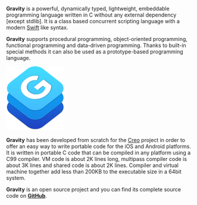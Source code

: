 **Gravity** is a powerful, dynamically typed, lightweight, embeddable programming language written in C without any external dependency [except stdlib]. It is a class based concurrent scripting language with a modern [Swift](https://github.com/apple/swift) like syntax.


**Gravity** supports procedural programming, object-oriented programming, functional programming and data-driven programming. Thanks to built-in special methods it can also be used as a prototype-based programming language.


![Gravity Logo](../images/gravity/logo.png)


**Gravity** has been developed from scratch for the [Creo](https://creolabs.com/) project in order to offer an easy way to write portable code for the iOS and Android platforms. It is written in portable C code that can be compiled in any platform using a C99 compiler. VM code is about 2K lines long, multipass compiler code is about 3K lines and shared code is about 2K lines. Compiler and virtual machine together add less than 200KB to the executable size in a 64bit system.


**Gravity** is an open source project and you can find its complete source code on **[GitHub](https://github.com/marcobambini/gravity)**.